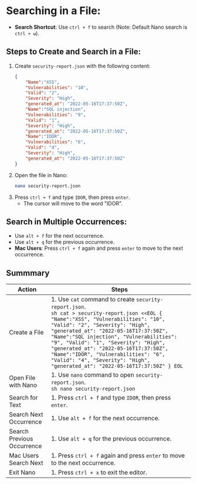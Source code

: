 


# Searching in a File:

- **Search Shortcut**: Use `ctrl + f` to search (Note: Default Nano search is `ctrl + w`).

## Steps to Create and Search in a File:

1. Create `security-report.json` with the following content:
    ```json
    {
        "Name":"XSS",
        "Vulnerabilities": "10",
        "Valid": "2",
        "Severity": "High",
        "generated_at": "2022-05-16T17:37:50Z",
        "Name":"SQL injection",
        "Vulnerabilities": "9",
        "Valid": "1",
        "Severity": "High",
        "generated_at": "2022-05-16T17:37:50Z",
        "Name":"IDOR",
        "Vulnerabilities": "6",
        "Valid": "4",
        "Severity": "High",
        "generated_at": "2022-05-16T17:37:50Z"
    }
    ```
2. Open the file in Nano:
    ```sh
    nano security-report.json
    ```
3. Press `ctrl + f` and type `IDOR`, then press `enter`.
    - The cursor will move to the word "IDOR".

## Search in Multiple Occurrences:

- Use `alt + f` for the next occurrence.
- Use `alt + q` for the previous occurrence.
- **Mac Users**: Press `ctrl + f` again and press `enter` to move to the next occurrence.

## Summmary


| Action                        | Steps                                                                                                                                          |
|-------------------------------|------------------------------------------------------------------------------------------------------------------------------------------------|
| Create a File                 | 1. Use `cat` command to create `security-report.json`. <br> ```sh cat > security-report.json <<EOL { "Name":"XSS", "Vulnerabilities": "10", "Valid": "2", "Severity": "High", "generated_at": "2022-05-16T17:37:50Z", "Name":"SQL injection", "Vulnerabilities": "9", "Valid": "1", "Severity": "High", "generated_at": "2022-05-16T17:37:50Z", "Name":"IDOR", "Vulnerabilities": "6", "Valid": "4", "Severity": "High", "generated_at": "2022-05-16T17:37:50Z" } EOL ``` |
| Open File with Nano           | 1. Use `nano` command to open `security-report.json`. <br> ```sh nano security-report.json ```                                                 |
| Search for Text               | 1. Press `ctrl + f` and type `IDOR`, then press `enter`.                                                                                       |
| Search Next Occurrence        | 1. Use `alt + f` for the next occurrence.                                                                                                       |
| Search Previous Occurrence    | 1. Use `alt + q` for the previous occurrence.                                                                                                   |
| Mac Users Search Next         | 1. Press `ctrl + f` again and press `enter` to move to the next occurrence.                                                                    |
| Exit Nano                     | 1. Press `ctrl + x` to exit the editor.                                                                                                        |